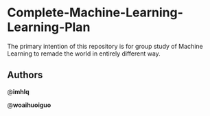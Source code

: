 # Complete-Machine-Learning-Learning-Plan

The primary intention of this repository is for group study of Machine Learning to remade the world in entirely different way.

## Authors

@**imhlq**

@**woaihuoiguo**